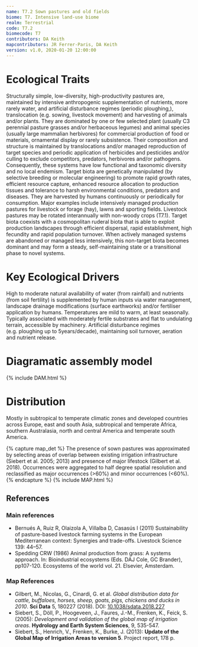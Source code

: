 ```yaml
---
name: T7.2 Sown pastures and old fields
biome: T7. Intensive land-use biome
realm: Terrestrial
code: T7.2
biomecode: T7
contributors: DA Keith
mapcontributors: JR Ferrer-Paris, DA Keith
version: v1.0, 2020-01-20 12:00:00
---
```

# Ecological Traits
 
Structurally simple, low-diversity, high-productivity pastures are, maintained by intensive anthropogenic supplementation of nutrients, more rarely water, and artificial disturbance regimes (periodic ploughing,), translocation (e.g. sowing, livestock movement) and harvesting of animals and/or plants. They are dominated by one or few selected plant (usually C3 perennial pasture grasses and/or herbaceous legumes) and animal species (usually large mammalian herbivores) for commercial production of food or materials, ornamental display or rarely subsistence. Their composition and structure is maintained by translocations and/or managed reproduction of target species and periodic application of herbicides and pesticides and/or culling to exclude competitors, predators, herbivores and/or pathogens. Consequently, these systems have low functional and taxonomic diversity and no local endemism. Target biota are genetically manipulated (by selective breeding or molecular engineering) to promote rapid growth rates, efficient resource capture, enhanced resource allocation to production tissues and tolerance to harsh environmental conditions, predators and diseases. They are harvested by humans continuously or periodically for consumption. Major examples include intensively managed production pastures for livestock or forage (hay), lawns and sporting fields. Livestock pastures may be rotated interannually with non-woody crops (T7.1). Target biota coexists with a cosmopolitan ruderal biota that is able to exploit production landscapes through efficient dispersal, rapid establishment, high fecundity and rapid population turnover. When actively managed systems are abandoned or managed less intensively, this non-target biota becomes dominant and may form a steady, self-maintaining state or a transitional phase to novel systems.
 
# Key Ecological Drivers
 
High to moderate natural availability of water (from rainfall) and nutrients (from soil fertility) is supplemented by human inputs via water management, landscape drainage modifications (surface earthworks) and/or fertiliser application by humans. Temperatures are mild to warm, at least seasonally. Typically associated with moderately fertile substrates and flat to undulating terrain, accessible by machinery. Artificial disturbance regimes (e.g. ploughing up to 5years/decade), maintaining soil turnover, aeration and nutrient release.
 
# Diagramatic assembly model
 
{% include DAM.html %}
 
# Distribution
 
Mostly in subtropical to temperate climatic zones and developed countries across Europe, east and south Asia, subtropical and temperate Africa, southern Australasia, north and central America and temperate south America.

{% capture map_det %}
The presence of sown pastures was approximated by selecting areas of overlap between existing irrigation infrastructure (Siebert et al. 2005; 2013) and presence of major lifestock (Gilbert et al. 2018). Occurrences were aggregated to half degree spatial resolution and reclassified as major occurrences (>60%) and minor occurrences (<60%).
{% endcapture %}
{% include MAP.html %}

## References
### Main references
* Bernués A, Ruiz R, Olaizola A, Villalba D, Casasús I (2011) Sustainability of pasture-based livestock farming systems in the European Mediterranean context: Synergies and trade-offs. Livestock Science 139: 44–57.
* Spedding CRW (1986) Animal production from grass: A systems approach. In: Bioindustrial ecosystems (Eds. DAJ Cole, GC Brander), pp107-120. Ecosystems of the world vol. 21. Elsevier, Amsterdam.
### Map References
* Gilbert, M., Nicolas, G., Cinardi, G. et al. *Global distribution data for cattle, buffaloes, horses, sheep, goats, pigs, chickens and ducks in 2010*. **Sci Data** 5, 180227 (2018). DOI: [10.1038/sdata.2018.227](https://doi.org/10.1038/sdata.2018.227)
* Siebert, S., Döll, P., Hoogeveen, J., Faures, J.-M., Frenken, K., Feick, S. (2005): *Development and validation of the global map of irrigation areas*. **Hydrology and Earth System Sciences**, 9, 535-547.
* Siebert, S., Henrich, V., Frenken, K., Burke, J. (2013): **Update of the Global Map of Irrigation Areas to version 5**. Project report, 178 p.
